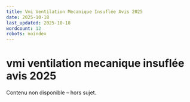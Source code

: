 ```yaml
---
title: Vmi Ventilation Mecanique Insuflée Avis 2025
date: 2025-10-18
last_updated: 2025-10-18
wordcount: 12
robots: noindex
---
```


# vmi ventilation mecanique insuflée avis 2025

Contenu non disponible – hors sujet.